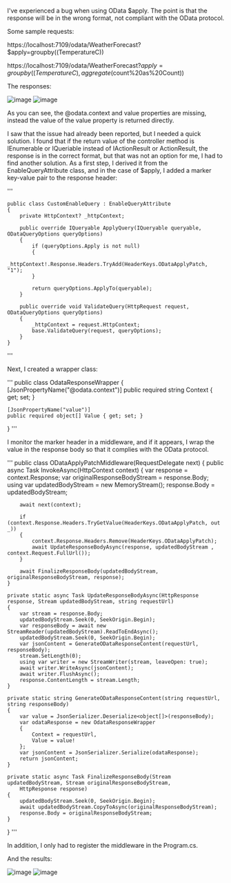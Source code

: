 I've experienced a bug when using OData $apply. The point is that the response will be in the wrong format, not compliant with the OData protocol.

Some sample requests:

https://localhost:7109/odata/WeatherForecast?$apply=groupby((TemperatureC))

https://localhost:7109/odata/WeatherForecast?$apply=groupby((TemperatureC),aggregate($count%20as%20Count))

The responses:

![image](https://github.com/peterkovecses/ODataApplyDemo/assets/89272499/0794c46c-c762-4a77-9df2-82518a27273a)
![image](https://github.com/peterkovecses/ODataApplyDemo/assets/89272499/f179357e-a2c3-4b9a-a7fb-52299c112839)

As you can see, the @odata.context and value properties are missing, instead the value of the value property is returned directly.

I saw that the issue had already been reported, but I needed a quick solution.
I found that if the return value of the controller method is IEnumerable<T> or IQueriable<T> instead of IActionResult or ActionResult<T>, the response is in the correct format, but that was not an option for me, I had to find another solution. As a first step, I derived it from the EnableQueryAttribute class, and in the case of $apply, I added a marker key-value pair to the response header:

'''

    public class CustomEnableQuery : EnableQueryAttribute
    {
        private HttpContext? _httpContext;
    
        public override IQueryable ApplyQuery(IQueryable queryable, ODataQueryOptions queryOptions)
        {
            if (queryOptions.Apply is not null)
            {
                _httpContext!.Response.Headers.TryAdd(HeaderKeys.ODataApplyPatch, "1");
            }
            
            return queryOptions.ApplyTo(queryable);
        }
    
        public override void ValidateQuery(HttpRequest request, ODataQueryOptions queryOptions)
        {
            _httpContext = request.HttpContext;
            base.ValidateQuery(request, queryOptions);
        }
    }
'''

Next, I created a wrapper class:

'''
public class OdataResponseWrapper
{
    [JsonPropertyName("@odata.context")]
    public required string Context { get; set; }

    [JsonPropertyName("value")]
    public required object[] Value { get; set; }
}
'''

I monitor the marker header in a middleware, and if it appears, I wrap the value in the response body so that it complies with the OData protocol.

'''
public class ODataApplyPatchMiddleware(RequestDelegate next)
{
    public async Task InvokeAsync(HttpContext context)
    {
        var response = context.Response;
        var originalResponseBodyStream = response.Body;
        using var updatedBodyStream = new MemoryStream();
        response.Body = updatedBodyStream;

        await next(context);

        if (context.Response.Headers.TryGetValue(HeaderKeys.ODataApplyPatch, out _))
        {
            context.Response.Headers.Remove(HeaderKeys.ODataApplyPatch);
            await UpdateResponseBodyAsync(response, updatedBodyStream , context.Request.FullUrl());
        }

        await FinalizeResponseBody(updatedBodyStream, originalResponseBodyStream, response);
    }

    private static async Task UpdateResponseBodyAsync(HttpResponse response, Stream updatedBodyStream, string requestUrl)
    {
        var stream = response.Body;
        updatedBodyStream.Seek(0, SeekOrigin.Begin);
        var responseBody = await new StreamReader(updatedBodyStream).ReadToEndAsync();
        updatedBodyStream.Seek(0, SeekOrigin.Begin);
        var jsonContent = GenerateODataResponseContent(requestUrl, responseBody);
        stream.SetLength(0);
        using var writer = new StreamWriter(stream, leaveOpen: true);
        await writer.WriteAsync(jsonContent);
        await writer.FlushAsync();
        response.ContentLength = stream.Length;
    }

    private static string GenerateODataResponseContent(string requestUrl, string responseBody)
    {
        var value = JsonSerializer.Deserialize<object[]>(responseBody);
        var odataResponse = new OdataResponseWrapper
        {
            Context = requestUrl,
            Value = value!
        };
        var jsonContent = JsonSerializer.Serialize(odataResponse);
        return jsonContent;
    }

    private static async Task FinalizeResponseBody(Stream updatedBodyStream, Stream originalResponseBodyStream,
        HttpResponse response)
    {
        updatedBodyStream.Seek(0, SeekOrigin.Begin);
        await updatedBodyStream.CopyToAsync(originalResponseBodyStream);
        response.Body = originalResponseBodyStream;
    }
}
'''

In addition, I only had to register the middleware in the Program.cs.

And the results:

![image](https://github.com/peterkovecses/ODataApplyDemo/assets/89272499/a1279e81-dc52-4281-a248-637267697378)
![image](https://github.com/peterkovecses/ODataApplyDemo/assets/89272499/da13139b-76f5-4a43-9ea6-d1f60243e744)


